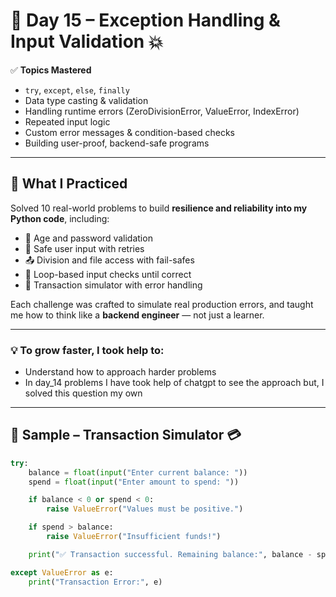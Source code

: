 # 🧠 Day 15 – Exception Handling & Input Validation 💥

✅ **Topics Mastered**
- `try`, `except`, `else`, `finally`
- Data type casting & validation
- Handling runtime errors (ZeroDivisionError, ValueError, IndexError)
- Repeated input logic
- Custom error messages & condition-based checks
- Building user-proof, backend-safe programs

---

## 🚀 What I Practiced

Solved 10 real-world problems to build **resilience and reliability into my Python code**, including:

- 🔐 Age and password validation
- 🔄 Safe user input with retries
- 📤 Division and file access with fail-safes
- 🔁 Loop-based input checks until correct
- 💸 Transaction simulator with error handling

Each challenge was crafted to simulate real production errors, and taught me how to think like a **backend engineer** — not just a learner.

---

### 💡 To grow faster, I took help to:
- Understand how to approach harder problems   
- In day_14 problems I have took help of chatgpt to see the approach but, I solved this question my own

---

## 🧪 Sample – Transaction Simulator 💳

```python
try:
    balance = float(input("Enter current balance: "))
    spend = float(input("Enter amount to spend: "))

    if balance < 0 or spend < 0:
        raise ValueError("Values must be positive.")

    if spend > balance:
        raise ValueError("Insufficient funds!")

    print("✅ Transaction successful. Remaining balance:", balance - spend)

except ValueError as e:
    print("Transaction Error:", e)
